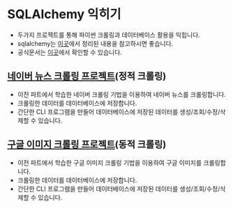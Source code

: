 # SQLAlchemy 익히기

- 두가지 프로젝트를 통해 파이썬 크롤링과 데이터베이스 활용을 익힙니다.
- sqlalchemy는 [이곳](https://soogoonsoogoonpythonists.github.io/sqlalchemy-for-pythonist/)에서 정리된 내용을 참고하시면 좋습니다.
- 공식문서는 [이곳](https://docs.sqlalchemy.org/en/14/)에서 확인할 수 있습니다.

## [네이버 뉴스 크롤링 프로젝트](naver-news)(정적 크롤링)

- 이전 파트에서 학습한 네이버 크롤링 기법을 이용하여 네이버 뉴스를 크롤링합니다.
- 크롤링한 데이터를 데이터베이스에 저장합니다.
- 간단한 CLI 프로그램을 만들어 데이터베이스에 저장된 데이터를 생성/조회/수정/삭제할 수 있습니다.

## [구글 이미지 크롤링 프로젝트](google-image)(동적 크롤링)

- 이전 파트에서 학습한 구글 이미지 크롤링 기법을 이용하여 구글 이미지를 크롤링합니다.
- 크롤링한 데이터를 데이터베이스에 저장합니다.
- 간단한 CLI 프로그램을 만들어 데이터베이스에 저장된 데이터를 생성/조회/수정/삭제할 수 있습니다.
